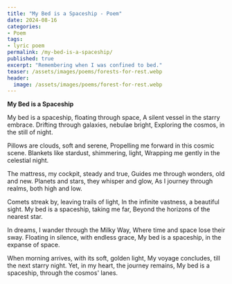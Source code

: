 ```yaml
---
title: "My Bed is a Spaceship - Poem"
date: 2024-08-16
categories:
- Poem
tags:
- lyric poem 
permalink: /my-bed-is-a-spaceship/
published: true
excerpt: "Remembering when I was confined to bed."
teaser: /assets/images/poems/forests-for-rest.webp
header:
  image: /assets/images/poems/forest-for-rest.webp
---
```

**My Bed is a Spaceship**

My bed is a spaceship, floating through space,
A silent vessel in the starry embrace.
Drifting through galaxies, nebulae bright,
Exploring the cosmos, in the still of night.

Pillows are clouds, soft and serene,
Propelling me forward in this cosmic scene.
Blankets like stardust, shimmering, light,
Wrapping me gently in the celestial night.

The mattress, my cockpit, steady and true,
Guides me through wonders, old and new.
Planets and stars, they whisper and glow,
As I journey through realms, both high and low.

Comets streak by, leaving trails of light,
In the infinite vastness, a beautiful sight.
My bed is a spaceship, taking me far,
Beyond the horizons of the nearest star.

In dreams, I wander through the Milky Way,
Where time and space lose their sway.
Floating in silence, with endless grace,
My bed is a spaceship, in the expanse of space.

When morning arrives, with its soft, golden light,
My voyage concludes, till the next starry night.
Yet, in my heart, the journey remains,
My bed is a spaceship, through the cosmos' lanes.